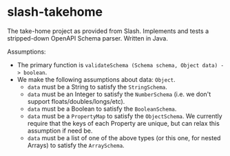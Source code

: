 # slash-takehome

The take-home project as provided from Slash. Implements
and tests a stripped-down OpenAPI Schema parser. Written in Java.

Assumptions:
  - The primary function is `validateSchema (Schema schema, Object data) -> boolean`.
  - We make the following assumptions about data: `Object`. 
    - `data` must be a String to satisfy the `StringSchema`.
    - `data` must be an Integer to satisfy the `NumberSchema` (i.e. we don't
      support floats/doubles/longs/etc).
    - `data` must be a Boolean to satisfy the `BooleanSchema`.
    - `data` must be a `PropertyMap` to satisfy the `ObjectSchema`. We
      currently require that the keys of each Property are unique, but can
      relax this assumption if need be. 
    - `data` must be a list of one of the above types (or this one, for nested Arrays) to satisfy the `ArraySchema`.

